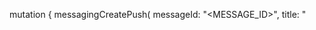 mutation {
    messagingCreatePush(
        messageId: "<MESSAGE_ID>",
        title: "<TITLE>",
        body: "<BODY>",
        topics: [],
        users: [],
        targets: [],
        data: "{}",
        action: "<ACTION>",
        image: "[ID1:ID2]",
        icon: "<ICON>",
        sound: "<SOUND>",
        color: "<COLOR>",
        tag: "<TAG>",
        badge: 0,
        draft: false,
        scheduledAt: "",
        contentAvailable: false,
        critical: false,
        priority: "normal"
    ) {
        _id
        _createdAt
        _updatedAt
        providerType
        topics
        users
        targets
        scheduledAt
        deliveredAt
        deliveryErrors
        deliveredTotal
        data
        status
    }
}
